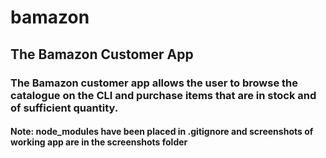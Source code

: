 # bamazon

## The Bamazon Customer App

### The Bamazon customer app allows the user to browse the catalogue on the CLI and purchase items that are in stock and of sufficient quantity.
#### Note: node_modules have been placed in .gitignore and screenshots of working app are in the screenshots folder